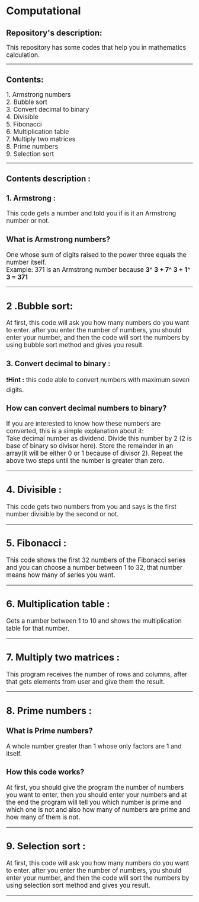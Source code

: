 # Computational

## Repository's description:
<big>This repository has some codes that help you in mathematics calculation.</big>
<hr>

## Contents:
<big>
1. Armstrong numbers <br>
2. Bubble sort <br>
3. Convert decimal to binary <br>
4. Divisible <br>
5. Fibonacci <br>
6. Multiplication table <br>
7. Multiply two matrices <br>
8. Prime numbers <br>
9. Selection sort <br>
</big>

<hr>

## Contents description :
<big>

### **1. Armstrong :**
This code gets a number and told you if is it an Armstrong number or not.

### What is Armstrong numbers?
One whose sum of digits raised to the power three equals the number itself. <br>
Example: 371 is an Armstrong number because **3^ 3 + 7^ 3 + 1^ 3 = 371**

<hr>

## **2 .Bubble sort:**
At first, this code will ask you how many numbers do you want to enter. after you enter the number of numbers, you should enter your number, and then the code will sort the numbers by using bubble sort method and gives you result.

### **3. Convert decimal to binary :**
❗️**Hint :** this code able to convert numbers with maximum seven digits.

### How can convert decimal numbers to binary?
If you are interested to know how these numbers are converted, this is a simple explanation about it: <br>
Take decimal number as dividend. Divide this number by 2 (2 is base of binary so divisor here). Store the remainder in an array(it will be either 0 or 1 because of divisor 2). Repeat the above two steps until the number is greater than zero.
 
<hr>

## **4. Divisible :**
This code gets two numbers from you and says is the first number divisible by the second or not.

<hr>

## **5. Fibonacci :**
This code shows the first 32 numbers of the Fibonacci series and you can choose a number between 1 to 32, that number means how many of series you want.

<hr>

## **6. Multiplication table :**
Gets a number between 1 to 10 and shows the multiplication table for that number.

<hr>


## **7. Multiply two matrices :**
This program receives the number of rows and columns, after that gets elements from user and give them the result.
<hr>

## **8. Prime numbers :**

### What is Prime numbers?
A whole number greater than 1 whose only factors are 1 and itself.

### How this code works?
At first, you should give the program the number of numbers you want to enter, then you should enter your numbers and
at the end the program will tell you which number is prime and which one is not and also how many of numbers are prime and how many of them is not.

<hr>

## **9. Selection sort :**

At first, this code will ask you how many numbers do you want to enter. after you enter the number of numbers, you should enter your number, and then the code will sort the numbers by using selection sort method and gives you result.

<hr>

</big>